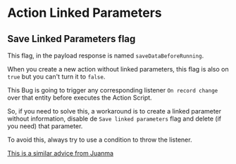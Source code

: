 # Action Linked Parameters

## Save Linked Parameters flag

This flag, in the payload response is named `saveDataBeforeRunning`.

When you create a new action without linked parameters, this flag is also on `true` but you can't turn it to `false`.

This Bug is going to trigger any corresponding listener `On record change` over that entity before executes the Action Script.

So, if you need to solve this, a workaround is to create a linked parameter without information, disable de `Save linked parameters` flag and delete (if you need) that parameter.

To avoid this, always try to use a condition to throw the listener.

[This is a similar advice from Juanma](https://github.com/espinosajuanma/slingr-docs/blob/6edb4f8beb8ada373a311957459128d46936ad29/notes/20220831142513/README.md)